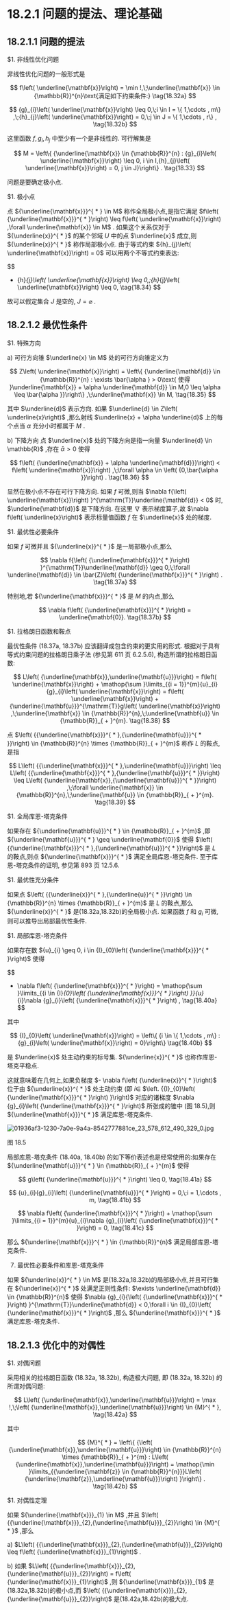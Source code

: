 # 18.2.1 问题的提法、理论基础

## 18.2.1.1 问题的提法

$1. 非线性优化问题

非线性优化问题的一般形式是

$$
f\left( \underline{\mathbf{x}}\right)  = \min !,\;\underline{\mathbf{x}} \in  {\mathbb{R}}^{n}\text{满足如下约束条件:} \tag{18.32a}
$$

$$
{g}_{i}\left( \underline{\mathbf{x}}\right)  \leq  0,\;i \in  I = \{ 1,\cdots , m\} ,\;{h}_{j}\left( \underline{\mathbf{x}}\right)  = 0,\;j \in  J = \{ 1,\cdots , r\} , \tag{18.32b}
$$

这里函数 $f,{g}_{i},{h}_{j}$ 中至少有一个是非线性的. 可行解集是

$$
M = \left\{  {\underline{\mathbf{x}} \in  {\mathbb{R}}^{n} : {g}_{i}\left( \underline{\mathbf{x}}\right)  \leq  0, i \in  I,{h}_{j}\left( \underline{\mathbf{x}}\right)  = 0, j \in  J}\right\}  . \tag{18.33}
$$

问题是要确定极小点.

$1. 极小点

点 ${\underline{\mathbf{x}}}^{ * } \in  M$ 称作全局极小点,是指它满足 $f\left( {\underline{\mathbf{x}}}^{ * }\right)  \leq  f\left( \underline{\mathbf{x}}\right) ,\forall \underline{\mathbf{x}} \in  M$ . 如果这个关系仅对于 ${\underline{x}}^{ * }$ 的某个邻域 $U$ 中的点 $\underline{x}$ 成立,则 ${\underline{x}}^{ * }$ 称作局部极小点. 由于等式约束 ${h}_{j}\left( \underline{\mathbf{x}}\right)  = 0$ 可以用两个不等式约束表达:

$$
- {h}_{j}\left( \underline{\mathbf{x}}\right)  \leq  0,\;{h}_{j}\left( \underline{\mathbf{x}}\right)  \leq  0, \tag{18.34}
$$

故可以假定集合 $J$ 是空的, $J = \varnothing$ .

## 18.2.1.2 最优性条件

$1. 特殊方向

a) 可行方向锥 $\underline{x} \in  M$ 处的可行方向锥定义为

$$
Z\left( \underline{\mathbf{x}}\right)  = \left\{  {\underline{\mathbf{d}} \in  {\mathbb{R}}^{n} : \exists \bar{\alpha } > 0\text{ 使得 }\underline{\mathbf{x}} + \alpha \underline{\mathbf{d}} \in  M,0 \leq  \alpha  \leq  \bar{\alpha }}\right\}  ,\;\underline{\mathbf{x}} \in  M, \tag{18.35}
$$

其中 $\underline{d}$ 表示方向. 如果 $\underline{d} \in  Z\left( \underline{x}\right)$ ,那么射线 $\underline{x} + \alpha \underline{d}$ 上的每个点当 $\alpha$ 充分小时都属于 $M$ .

b) 下降方向 点 $\underline{x}$ 处的下降方向是指一向量 $\underline{d} \in  \mathbb{R}$ ,存在 $\bar{\alpha } > 0$ 使得

$$
f\left( {\underline{\mathbf{x}} + \alpha \underline{\mathbf{d}}}\right)  < f\left( \underline{\mathbf{x}}\right) ,\;\forall \alpha  \in  \left( {0,\bar{\alpha }}\right) . \tag{18.36}
$$

显然在极小点不存在可行下降方向. 如果 $f$ 可微,则当 $\nabla f{\left( \underline{\mathbf{x}}\right) }^{\mathrm{T}}\underline{\mathbf{d}} < 0$ 时, $\underline{\mathbf{d}}$ 是下降方向. 在这里 $\nabla$ 表示梯度算子,故 $\nabla f\left( \underline{x}\right)$ 表示标量值函数 $f$ 在 $\underline{x}$ 处的梯度.

$1. 最优性必要条件

如果 $f$ 可微并且 ${\underline{x}}^{ * }$ 是一局部极小点,那么

$$
\nabla f{\left( {\underline{\mathbf{x}}}^{ * }\right) }^{\mathrm{T}}\underline{\mathbf{d}} \geq  0,\;\forall \underline{\mathbf{d}} \in  \bar{Z}\left( {\underline{\mathbf{x}}}^{ * }\right) . \tag{18.37a}
$$

特别地,若 ${\underline{\mathbf{x}}}^{ * }$ 是 $M$ 的内点,那么

$$
\nabla f\left( {\underline{\mathbf{x}}}^{ * }\right)  = \underline{\mathbf{0}}. \tag{18.37b}
$$

$1. 拉格朗日函数和鞍点

最优性条件 (18.37a, 18.37b) 应该翻译成包含约束的更实用的形式. 根据对于具有等式约束问题的拉格朗日乘子法 (参见第 611 页 6.2.5.6), 构造所谓的拉格朗日函数:

$$
L\left( {\underline{\mathbf{x}},\underline{\mathbf{u}}}\right)  = f\left( \underline{\mathbf{x}}\right)  + \mathop{\sum }\limits_{{i = 1}}^{m}{u}_{i}{g}_{i}\left( \underline{\mathbf{x}}\right)  = f\left( \underline{\mathbf{x}}\right)  + {\underline{\mathbf{u}}}^{\mathrm{T}}g\left( \underline{\mathbf{x}}\right) ,\;\underline{\mathbf{x}} \in  {\mathbb{R}}^{n},\;\underline{\mathbf{u}} \in  {\mathbb{R}}_{ + }^{m}. \tag{18.38}
$$

点 $\left( {{\underline{\mathbf{x}}}^{ * },{\underline{\mathbf{u}}}^{ * }}\right)  \in  {\mathbb{R}}^{n} \times  {\mathbb{R}}_{ + }^{m}$ 称作 $L$ 的鞍点,是指

$$
L\left( {{\underline{\mathbf{x}}}^{ * },\underline{\mathbf{u}}}\right)  \leq  L\left( {{\underline{\mathbf{x}}}^{ * },{\underline{\mathbf{u}}}^{ * }}\right)  \leq  L\left( {\underline{\mathbf{x}},{\underline{\mathbf{u}}}^{ * }}\right) ,\;\forall \underline{\mathbf{x}} \in  {\mathbb{R}}^{n},\;\underline{\mathbf{u}} \in  {\mathbb{R}}_{ + }^{m}. \tag{18.39}
$$

$1. 全局库恩-塔克条件

如果存在 ${\underline{\mathbf{u}}}^{ * } \in  {\mathbb{R}}_{ + }^{m}$ ,即 ${\underline{\mathbf{u}}}^{ * } \geq  \underline{\mathbf{0}}$ 使得 $\left( {{\underline{\mathbf{x}}}^{ * },{\underline{\mathbf{u}}}^{ * }}\right)$ 是 $L$ 的鞍点,则点 ${\underline{\mathbf{x}}}^{ * }$ 满足全局库恩-塔克条件. 至于库恩-塔克条件的证明, 参见第 893 页 12.5.6.

$1. 最优性充分条件

如果点 $\left( {{\underline{x}}^{ * },{\underline{u}}^{ * }}\right)  \in  {\mathbb{R}}^{n} \times  {\mathbb{R}}_{ + }^{m}$ 是 $L$ 的鞍点,那么 ${\underline{x}}^{ * }$ 是(18.32a,18.32b)的全局极小点. 如果函数 $f$ 和 ${g}_{i}$ 可微,则可以推导出局部最优性条件.

$1. 局部库恩-塔克条件

如果存在数 ${u}_{i} \geq  0, i \in  {I}_{0}\left( {\underline{\mathbf{x}}}^{ * }\right)$ 使得

$$
- \nabla f\left( {\underline{\mathbf{x}}}^{ * }\right)  = \mathop{\sum }\limits_{{i \in  {I}_{0}\left( {\underline{\mathbf{x}}}^{ * }\right) }}{u}_{i}\nabla {g}_{i}\left( {\underline{\mathbf{x}}}^{ * }\right) , \tag{18.40a}
$$

其中

$$
{I}_{0}\left( \underline{\mathbf{x}}\right)  = \left\{  {i \in  \{ 1,\cdots , m\}  : {g}_{i}\left( \underline{\mathbf{x}}\right)  = 0}\right\}   \tag{18.40b}
$$

是 $\underline{x}$ 处主动约束的标号集. ${\underline{x}}^{ * }$ 也称作库恩-塔克平稳点.

这就意味着在几何上,如果负梯度 $- \nabla f\left( {\underline{x}}^{ * }\right)$ 位于由 ${\underline{x}}^{ * }$ 处主动约束 (即 $i \in$ $\left. {{I}_{0}\left( {\underline{\mathbf{x}}}^{ * }\right) }\right)$ 对应的诸梯度 $\nabla {g}_{i}\left( {\underline{\mathbf{x}}}^{ * }\right)$ 所张成的锥中 (图 18.5),则 ${\underline{\mathbf{x}}}^{ * }$ 满足库恩-塔克条件.

![01936af3-1230-7a0e-9a4a-8542777881ce_23_578_612_490_329_0.jpg](/images/01936af3-1230-7a0e-9a4a-8542777881ce_23_578_612_490_329_0.jpg)

图 18.5

局部库恩-塔克条件 (18.40a, 18.40b) 的如下等价表述也是经常使用的:如果存在 ${\underline{\mathbf{u}}}^{ * } \in  {\mathbb{R}}_{ + }^{m}$ 使得

$$
g\left( {\underline{\mathbf{u}}}^{ * }\right)  \leq  0, \tag{18.41a}
$$

$$
{u}_{i}{g}_{i}\left( {\underline{\mathbf{u}}}^{ * }\right)  = 0,\;i = 1,\cdots , m, \tag{18.41b}
$$

$$
\nabla f\left( {\underline{\mathbf{x}}}^{ * }\right)  + \mathop{\sum }\limits_{{i = 1}}^{m}{u}_{i}\nabla {g}_{i}\left( {\underline{\mathbf{x}}}^{ * }\right)  = 0, \tag{18.41c}
$$

那么 ${\underline{\mathbf{x}}}^{ * } \in  {\mathbb{R}}^{n}$ 满足局部库恩-塔克条件.

7. 最优性必要条件和库恩-塔克条件

如果 ${\underline{x}}^{ * } \in  M$ 是(18.32a,18.32b)的局部极小点,并且可行集在 ${\underline{x}}^{ * }$ 处满足正则性条件: $\exists \underline{\mathbf{d}} \in  {\mathbb{R}}^{n}$ 使得 $\nabla {g}_{i}{\left( {\underline{\mathbf{x}}}^{ * }\right) }^{\mathrm{T}}\underline{\mathbf{d}} < 0,\forall i \in  {I}_{0}\left( {\underline{\mathbf{x}}}^{ * }\right)$ ,那么 ${\underline{\mathbf{x}}}^{ * }$ 满足库恩-塔克条件.

## 18.2.1.3 优化中的对偶性

$1. 对偶问题

采用相关的拉格朗日函数 (18.32a, 18.32b), 构造极大问题, 即 (18.32a, 18.32b) 的所谓对偶问题:

$$
L\left( {\underline{\mathbf{x}},\underline{\mathbf{u}}}\right)  = \max !,\;\left( {\underline{\mathbf{x}},\underline{\mathbf{u}}}\right)  \in  {M}^{ * }, \tag{18.42a}
$$

其中

$$
{M}^{ * } = \left\{  {\left( {\underline{\mathbf{x}},\underline{\mathbf{u}}}\right)  \in  {\mathbb{R}}^{n} \times  {\mathbb{R}}_{ + }^{m} : L\left( {\underline{\mathbf{x}},\underline{\mathbf{u}}}\right)  = \mathop{\min }\limits_{{\underline{\mathbf{z}} \in  {\mathbb{R}}^{n}}}L\left( {\underline{\mathbf{z}},\underline{\mathbf{u}}}\right) }\right\}  . \tag{18.42b}
$$

$1. 对偶性定理

如果 ${\underline{\mathbf{x}}}_{1} \in  M$ ,并且 $\left( {{\underline{\mathbf{x}}}_{2},{\underline{\mathbf{u}}}_{2}}\right)  \in  {M}^{ * }$ ,那么

a) $L\left( {{\underline{\mathbf{x}}}_{2},{\underline{\mathbf{u}}}_{2}}\right)  \leq  f\left( {\underline{\mathbf{x}}}_{1}\right)$ .

b) 如果 $L\left( {{\underline{\mathbf{x}}}_{2},{\underline{\mathbf{u}}}_{2}}\right)  = f\left( {\underline{\mathbf{x}}}_{1}\right)$ ,则 ${\underline{\mathbf{x}}}_{1}$ 是(18.32a,18.32b)的极小点,而 $\left( {{\underline{\mathbf{x}}}_{2},{\underline{\mathbf{u}}}_{2}}\right)$ 是(18.42a,18.42b)的极大点.
